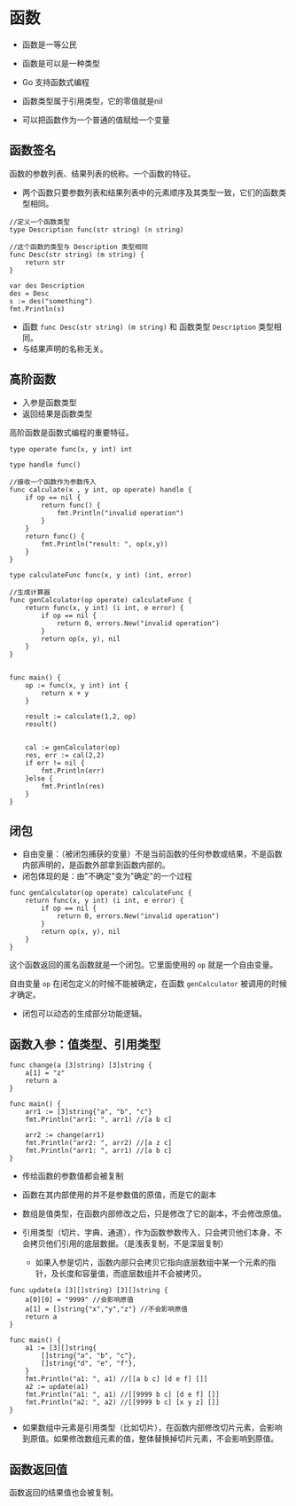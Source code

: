 # 函数

- 函数是一等公民

- 函数是可以是一种类型

- Go 支持函数式编程

- 函数类型属于引用类型，它的零值就是nil

- 可以把函数作为一个普通的值赋给一个变量

## 函数签名

函数的参数列表、结果列表的统称。一个函数的特征。

- 两个函数只要参数列表和结果列表中的元素顺序及其类型一致，它们的函数类型相同。

```
//定义一个函数类型
type Description func(str string) (n string)

//这个函数的类型与 Description 类型相同
func Desc(str string) (m string) {
	return str
}
```

```
var des Description
des = Desc
s := des("something")
fmt.Println(s)
```

- 函数 `func Desc(str string) (m string)` 和 函数类型 `Description` 类型相同。
- 与结果声明的名称无关。


## 高阶函数

- 入参是函数类型
- 返回结果是函数类型

高阶函数是函数式编程的重要特征。


```
type operate func(x, y int) int

type handle func()

//接收一个函数作为参数传入
func calculate(x , y int, op operate) handle {
	if op == nil {
		return func() {
			fmt.Println("invalid operation")
		}
	}
	return func() {
		fmt.Println("result: ", op(x,y))
	}
}

type calculateFunc func(x, y int) (int, error)

//生成计算器
func genCalculator(op operate) calculateFunc {
	return func(x, y int) (i int, e error) {
		if op == nil {
			return 0, errors.New("invalid operation")
		}
		return op(x, y), nil
	}
}


func main() {
	op := func(x, y int) int {
		return x + y
	}

	result := calculate(1,2, op)
	result()


	cal := genCalculator(op)
	res, err := cal(2,2)
	if err != nil {
		fmt.Println(err)
	}else {
		fmt.Println(res)
	}
}
```


## 闭包

- 自由变量：（被闭包捕获的变量）不是当前函数的任何参数或结果，不是函数内部声明的，是函数外部拿到函数内部的。
- 闭包体现的是：由"不确定"变为"确定"的一个过程

```
func genCalculator(op operate) calculateFunc {
	return func(x, y int) (i int, e error) {
		if op == nil {
			return 0, errors.New("invalid operation")
		}
		return op(x, y), nil
	}
}
```

这个函数返回的匿名函数就是一个闭包。它里面使用的 `op` 就是一个自由变量。

自由变量 `op` 在闭包定义的时候不能被确定，在函数 `genCalculator` 被调用的时候才确定。

- 闭包可以动态的生成部分功能逻辑。


## 函数入参：值类型、引用类型


```
func change(a [3]string) [3]string {
	a[1] = "z"
	return a
}

func main() {
	arr1 := [3]string{"a", "b", "c"}
	fmt.Println("arr1: ", arr1) //[a b c]

	arr2 := change(arr1)
	fmt.Println("arr2: ", arr2) //[a z c]
	fmt.Println("arr1: ", arr1) //[a b c]
}
```

- 传给函数的参数值都会被复制
- 函数在其内部使用的并不是参数值的原值，而是它的副本

- 数组是值类型，在函数内部修改之后，只是修改了它的副本，不会修改原值。

- 引用类型（切片、字典、通道），作为函数参数传入，只会拷贝他们本身，不会拷贝他们引用的底层数据。（是浅表复制，不是深层复制）
    - 如果入参是切片，函数内部只会拷贝它指向底层数组中某一个元素的指针，及长度和容量值，而底层数组并不会被拷贝。


```
func update(a [3][]string) [3][]string {
	a[0][0] = "9999" //会影响原值
	a[1] = []string{"x","y","z"} //不会影响原值
	return a
}

func main() {
	a1 := [3][]string{
		[]string{"a", "b", "c"},
		[]string{"d", "e", "f"},
	}
	fmt.Println("a1: ", a1) //[[a b c] [d e f] []]
	a2 := update(a1)
	fmt.Println("a1: ", a1) //[[9999 b c] [d e f] []]
	fmt.Println("a2: ", a2) //[[9999 b c] [x y z] []]
}
```

- 如果数组中元素是引用类型（比如切片），在函数内部修改切片元素，会影响到原值。如果修改数组元素的值，整体替换掉切片元素，不会影响到原值。


## 函数返回值

函数返回的结果值也会被复制。


